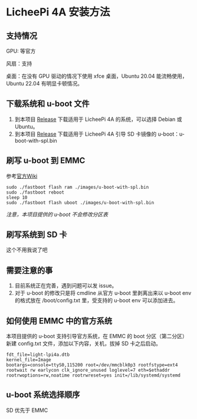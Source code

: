 # LicheePi 4A 安装方法

## 支持情况

GPU: 等官方

风扇：支持

桌面：在没有 GPU 驱动的情况下使用 xfce 桌面，Ubuntu 20.04 能流畅使用，Ubuntu 22.04 有明显卡顿情况。

## 下载系统和 u-boot 文件

1.  到本项目 [Release](https://github.com/chainsx/armbian-riscv-build/releases) 下载适用于 LicheePi 4A 的系统，可以选择 Debian 或 Ubuntu。
2.  到本项目 [Release](https://github.com/chainsx/armbian-riscv-build/releases) 下载适用于 LicheePi 4A 引导 SD 卡镜像的 u-boot：u-boot-with-spl.bin

## 刷写 u-boot 到 EMMC

参考[官方Wiki](https://wiki.sipeed.com/hardware/zh/lichee/th1520/lpi4a/4_burn_image.html)

```
sudo ./fastboot flash ram ./images/u-boot-with-spl.bin
sudo ./fastboot reboot
sleep 10
sudo ./fastboot flash uboot ./images/u-boot-with-spl.bin
```

*注意，本项目提供的 u-boot 不会修改分区表*

## 刷写系统到 SD 卡

这个不用我说了吧

## 需要注意的事

1.  目前系统正在完善，遇到问题可以发 issue。
2.  对于 u-boot 的修改只是将 cmdline 从官方 u-boot 里剥离出来以 u-boot env 的格式放在 /boot/config.txt 里，受支持的 u-boot env 可以添加进去。

## 如何使用 EMMC 中的官方系统

本项目提供的 u-boot 支持引导官方系统，在 EMMC 的 boot 分区（第二分区）新建 config.txt 文件，添加以下内容，关机，拔掉 SD 卡之后启动。

```
fdt_file=light-lpi4a.dtb
kernel_file=Image
bootargs=console=ttyS0,115200 root=/dev/mmcblk0p3 rootfstype=ext4 rootwait rw earlycon clk_ignore_unused loglevel=7 eth=$ethaddr rootrwoptions=rw,noatime rootrwreset=yes init=/lib/systemd/systemd
```

## u-boot 系统选择顺序

SD 优先于 EMMC
